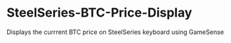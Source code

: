 # SteelSeries-BTC-Price-Display
Displays the currrent BTC price on SteelSeries keyboard using GameSense
